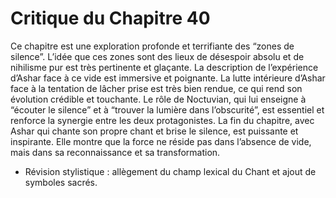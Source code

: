 # Critique du Chapitre 40

Ce chapitre est une exploration profonde et terrifiante des “zones de silence”. L’idée que ces zones sont des lieux de désespoir absolu et de nihilisme pur est très pertinente et glaçante. La description de l’expérience d’Ashar face à ce vide est immersive et poignante.
La lutte intérieure d’Ashar face à la tentation de lâcher prise est très bien rendue, ce qui rend son évolution crédible et touchante. Le rôle de Noctuvian, qui lui enseigne à “écouter le silence” et à “trouver la lumière dans l’obscurité”, est essentiel et renforce la synergie entre les deux protagonistes.
La fin du chapitre, avec Ashar qui chante son propre chant et brise le silence, est puissante et inspirante. Elle montre que la force ne réside pas dans l’absence de vide, mais dans sa reconnaissance et sa transformation.
- Révision stylistique : allègement du champ lexical du Chant et ajout de symboles sacrés.

